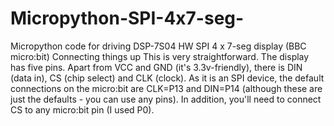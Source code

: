 # Micropython-SPI-4x7-seg-
Micropython code for driving DSP-7S04 HW SPI 4 x 7-seg display (BBC micro:bit)
Connecting things up
This is very straightforward. The display has five pins. Apart from VCC and GND (it's 3.3v-friendly), there is DIN (data in), CS (chip select) and CLK (clock). As it is an SPI device, the default connections on the micro:bit are CLK=P13 and DIN=P14 (although these are just the defaults - you can use any pins). In addition, you'll need to connect CS to any micro:bit pin (I used P0).
